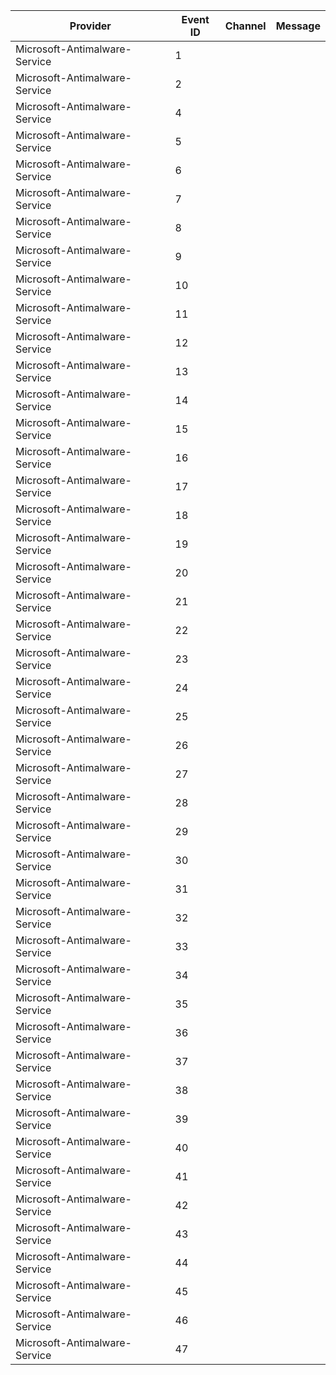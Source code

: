 Provider                       |  Event ID  |  Channel  |  Message
-------------------------------|------------|-----------|---------
Microsoft-Antimalware-Service  |  1         |           |
Microsoft-Antimalware-Service  |  2         |           |
Microsoft-Antimalware-Service  |  4         |           |
Microsoft-Antimalware-Service  |  5         |           |
Microsoft-Antimalware-Service  |  6         |           |
Microsoft-Antimalware-Service  |  7         |           |
Microsoft-Antimalware-Service  |  8         |           |
Microsoft-Antimalware-Service  |  9         |           |
Microsoft-Antimalware-Service  |  10        |           |
Microsoft-Antimalware-Service  |  11        |           |
Microsoft-Antimalware-Service  |  12        |           |
Microsoft-Antimalware-Service  |  13        |           |
Microsoft-Antimalware-Service  |  14        |           |
Microsoft-Antimalware-Service  |  15        |           |
Microsoft-Antimalware-Service  |  16        |           |
Microsoft-Antimalware-Service  |  17        |           |
Microsoft-Antimalware-Service  |  18        |           |
Microsoft-Antimalware-Service  |  19        |           |
Microsoft-Antimalware-Service  |  20        |           |
Microsoft-Antimalware-Service  |  21        |           |
Microsoft-Antimalware-Service  |  22        |           |
Microsoft-Antimalware-Service  |  23        |           |
Microsoft-Antimalware-Service  |  24        |           |
Microsoft-Antimalware-Service  |  25        |           |
Microsoft-Antimalware-Service  |  26        |           |
Microsoft-Antimalware-Service  |  27        |           |
Microsoft-Antimalware-Service  |  28        |           |
Microsoft-Antimalware-Service  |  29        |           |
Microsoft-Antimalware-Service  |  30        |           |
Microsoft-Antimalware-Service  |  31        |           |
Microsoft-Antimalware-Service  |  32        |           |
Microsoft-Antimalware-Service  |  33        |           |
Microsoft-Antimalware-Service  |  34        |           |
Microsoft-Antimalware-Service  |  35        |           |
Microsoft-Antimalware-Service  |  36        |           |
Microsoft-Antimalware-Service  |  37        |           |
Microsoft-Antimalware-Service  |  38        |           |
Microsoft-Antimalware-Service  |  39        |           |
Microsoft-Antimalware-Service  |  40        |           |
Microsoft-Antimalware-Service  |  41        |           |
Microsoft-Antimalware-Service  |  42        |           |
Microsoft-Antimalware-Service  |  43        |           |
Microsoft-Antimalware-Service  |  44        |           |
Microsoft-Antimalware-Service  |  45        |           |
Microsoft-Antimalware-Service  |  46        |           |
Microsoft-Antimalware-Service  |  47        |           |